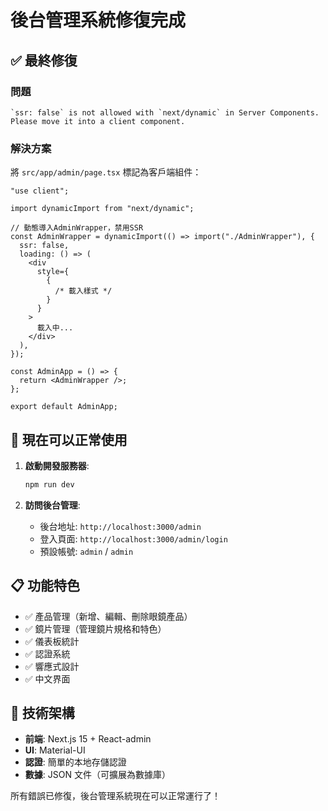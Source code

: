 # 後台管理系統修復完成

## ✅ 最終修復

### 問題

```
`ssr: false` is not allowed with `next/dynamic` in Server Components. Please move it into a client component.
```

### 解決方案

將 `src/app/admin/page.tsx` 標記為客戶端組件：

```tsx
"use client";

import dynamicImport from "next/dynamic";

// 動態導入AdminWrapper，禁用SSR
const AdminWrapper = dynamicImport(() => import("./AdminWrapper"), {
  ssr: false,
  loading: () => (
    <div
      style={
        {
          /* 載入樣式 */
        }
      }
    >
      載入中...
    </div>
  ),
});

const AdminApp = () => {
  return <AdminWrapper />;
};

export default AdminApp;
```

## 🚀 現在可以正常使用

1. **啟動開發服務器**:

   ```bash
   npm run dev
   ```

2. **訪問後台管理**:
   - 後台地址: `http://localhost:3000/admin`
   - 登入頁面: `http://localhost:3000/admin/login`
   - 預設帳號: `admin` / `admin`

## 📋 功能特色

- ✅ 產品管理（新增、編輯、刪除眼鏡產品）
- ✅ 鏡片管理（管理鏡片規格和特色）
- ✅ 儀表板統計
- ✅ 認證系統
- ✅ 響應式設計
- ✅ 中文界面

## 🔧 技術架構

- **前端**: Next.js 15 + React-admin
- **UI**: Material-UI
- **認證**: 簡單的本地存儲認證
- **數據**: JSON 文件（可擴展為數據庫）

所有錯誤已修復，後台管理系統現在可以正常運行了！
